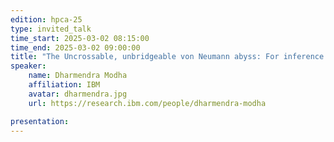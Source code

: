 ```yaml
---
edition: hpca-25
type: invited_talk
time_start: 2025-03-02 08:15:00
time_end: 2025-03-02 09:00:00
title: "The Uncrossable, unbridgeable von Neumann abyss: For inference at low-latency and low-cost, build on the other side"
speaker:
    name: Dharmendra Modha 
    affiliation: IBM
    avatar: dharmendra.jpg  
    url: https://research.ibm.com/people/dharmendra-modha

presentation: 
---
```

